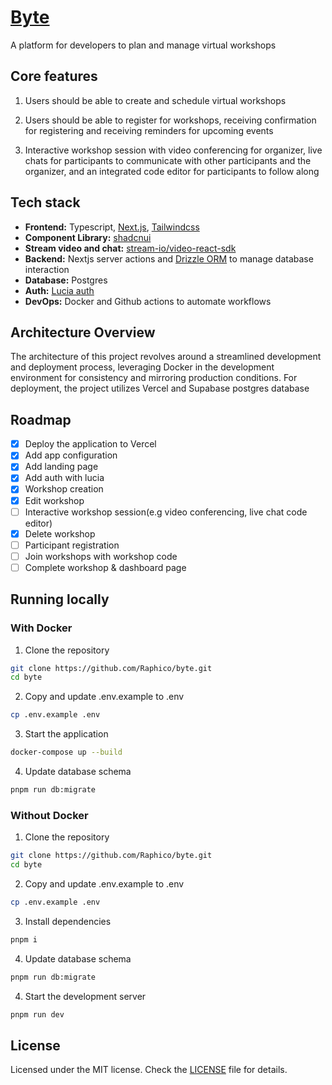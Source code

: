 # [Byte](https://byte-liart.vercel.app)

A platform for developers to plan and manage virtual workshops

## Core features

1. Users should be able to create and schedule virtual workshops

2. Users should be able to register for workshops, receiving confirmation for registering and receiving reminders for upcoming events

3. Interactive workshop session with video conferencing for organizer, live chats for participants to communicate with other participants and the organizer, and an integrated code editor for participants to follow along

## Tech stack

- **Frontend:** Typescript, [Next.js](https://nextjs.org/), [Tailwindcss](https://tailwindcss.com)
- **Component Library:** [shadcnui](https://ui.shadcn.com)
- **Stream video and chat:** [stream-io/video-react-sdk](https://github.com/GetStream/stream-video-js)
- **Backend:** Nextjs server actions and [Drizzle ORM](https://orm.drizzle.team) to manage database interaction
- **Database:** Postgres
- **Auth:** [Lucia auth](https://lucia-auth.com)
- **DevOps:** Docker and Github actions to automate workflows

## Architecture Overview

The architecture of this project revolves around a streamlined development and deployment process, leveraging Docker in the development environment for consistency and mirroring production conditions. For deployment, the project utilizes Vercel and Supabase postgres database

## Roadmap

- [x] Deploy the application to Vercel
- [x] Add app configuration
- [x] Add landing page
- [x] Add auth with lucia
- [x] Workshop creation
- [x] Edit workshop
- [ ] Interactive workshop session(e.g video conferencing, live chat code editor)
- [x] Delete workshop
- [ ] Participant registration
- [ ] Join workshops with workshop code
- [ ] Complete workshop & dashboard page

## Running locally

### With Docker

1. Clone the repository

```bash
git clone https://github.com/Raphico/byte.git
cd byte
```

2. Copy and update .env.example to .env

```bash
cp .env.example .env
```

3. Start the application

```bash
docker-compose up --build
```

4. Update database schema

```bash
pnpm run db:migrate
```

### Without Docker

1. Clone the repository

```bash
git clone https://github.com/Raphico/byte.git
cd byte
```

2. Copy and update .env.example to .env

```bash
cp .env.example .env
```

3. Install dependencies

```bash
pnpm i
```

4. Update database schema

```bash
pnpm run db:migrate
```

4. Start the development server

```bash
pnpm run dev
```

## License

Licensed under the MIT license. Check the [LICENSE](./LICENSE.md) file for details.
